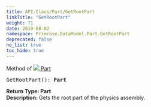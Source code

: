 ```yaml
---
title: API:Class/Part/GetRootPart
linkTitle: "GetRootPart"
weight: 71
date: 2019-08-02
namespace: Primrose.DataModel.Part.GetRootPart
deprecated: false
no_list: true
toc_hide: true
---
```

Method of <a href="/docs/api-reference/Class/Part"><img src="/icons/silk/brick.png"/>&nbsp;Part</a>
<pre class="method-declaration">
GetRootPart(): <b class="page-type">Part</b></pre>
<b>Return Type: </b>
<b class="page-type">Part</b>
<br/>
<b>Description: </b>
Gets the root part of the physics assembly.

